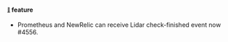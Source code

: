 #### <sub><sup><a name="4556" href="#4556">:link:</a></sup></sub> feature

* Prometheus and NewRelic can receive Lidar check-finished event now #4556.
